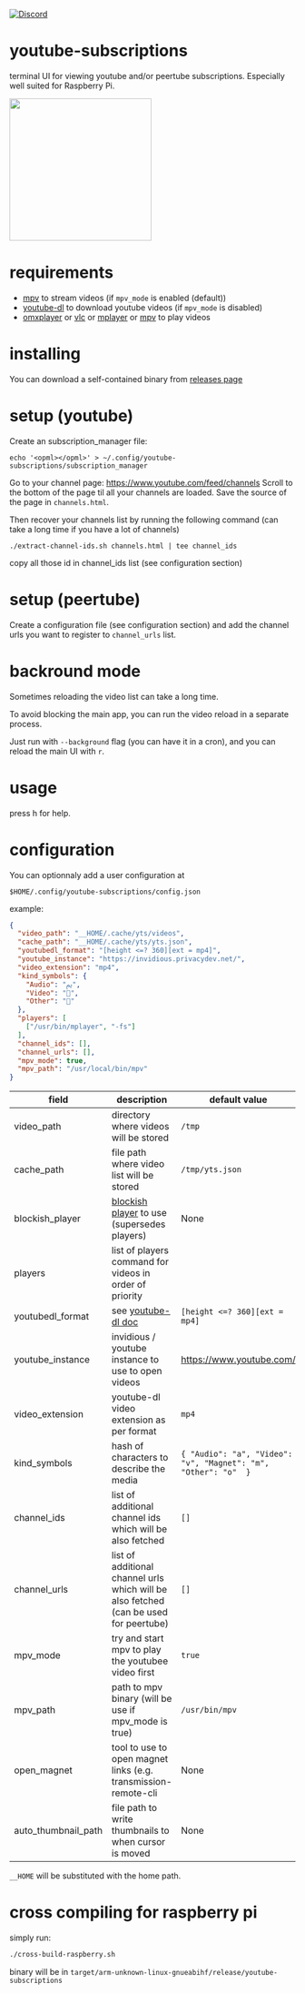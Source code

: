 [![Discord](https://img.shields.io/badge/discord--blue?logo=discord)](https://discord.gg/F684Y8rYwZ)

# youtube-subscriptions

terminal UI for viewing youtube and/or peertube subscriptions.
Especially well suited for Raspberry Pi.

<a href=https://youtu.be/WVZpqXBmB3U>
<img width=250 src="https://asciinema.org/a/6pXhdC6yCrAU7LrtpeUMPhMA0.svg"/>
</a>

# requirements

- [mpv](http://mpv.io) to stream videos (if `mpv_mode` is enabled (default))
- [youtube-dl](https://ytdl-org.github.io/youtube-dl/index.html) to download youtube videos (if `mpv_mode` is disabled)
- [omxplayer](https://www.raspberrypi.org/documentation/raspbian/applications/omxplayer.md) or [vlc](https://www.videolan.org) or [mplayer](http://www.mplayerhq.hu) or [mpv](http://mpv.io) to play videos

# installing

You can download a self-contained binary from [releases page](https://github.com/yazgoo/youtube-subscriptions/releases)

# setup (youtube)

Create an subscription_manager file:

```
echo '<opml></opml>' > ~/.config/youtube-subscriptions/subscription_manager
```

Go to your channel page: https://www.youtube.com/feed/channels
Scroll to the bottom of the page til all your channels are loaded.
Save the source of the page in `channels.html`.

Then recover your channels list by running the following command (can take a long time if you have a lot of channels) 

```
./extract-channel-ids.sh channels.html | tee channel_ids
```

copy all those id in channel_ids list (see configuration section)

# setup (peertube)

Create a configuration file (see configuration section)
and add the channel urls you want to register to `channel_urls` list.

# backround mode

Sometimes reloading the video list can take a long time.

To avoid blocking the main app, you can run the video reload in a separate process.

Just run with `--background` flag (you can have it in a cron), and you can reload the main UI with `r`.

# usage

press h for help.

# configuration

You can optionnaly add a user configuration at

`$HOME/.config/youtube-subscriptions/config.json`

example:

```json
{
  "video_path": "__HOME/.cache/yts/videos",
  "cache_path": "__HOME/.cache/yts/yts.json",
  "youtubedl_format": "[height <=? 360][ext = mp4]",
  "youtube_instance": "https://invidious.privacydev.net/",
  "video_extension": "mp4",
  "kind_symbols": {
    "Audio": "ﱘ",
    "Video": "",
    "Other": ""
  },
  "players": [
    ["/usr/bin/mplayer", "-fs"]
  ],
  "channel_ids": [],
  "channel_urls": [],
  "mpv_mode": true,
  "mpv_path": "/usr/local/bin/mpv"
}

```

| field               | description                                                                                         | default value
| ------              | -----------                                                                                         | -------------
| video_path          | directory where videos will be stored                                                               | `/tmp`
| cache_path          | file path where video list will be stored                                                           | `/tmp/yts.json`
| blockish_player     | [blockish player](https://github.com/yazgoo/blockish-player) to use (supersedes players)            | None
| players             | list of players command for videos in order of priority                                             |
| youtubedl_format    | see [youtube-dl doc](https://github.com/ytdl-org/youtube-dl/blob/master/README.md#format-selection) | `[height <=? 360][ext = mp4]`
| youtube_instance    | invidious / youtube instance to use to open videos                                                  | https://www.youtube.com/   |
| video_extension     | youtube-dl video extension as per format                                                            | `mp4`
| kind_symbols        | hash of characters to describe the media                                                            | `{ "Audio": "a", "Video": "v", "Magnet": "m", "Other": "o"  }`
| channel_ids         | list of additional channel ids which will be also fetched                                           | `[]`
| channel_urls        | list of additional channel urls which will be also fetched (can be used for peertube)               | `[]`
| mpv_mode            | try and start mpv to play the youtubee video first                                                  | `true`
| mpv_path            | path to mpv binary (will be use if mpv_mode is true)                                                | `/usr/bin/mpv`
| open_magnet         | tool to use to open magnet links (e.g. transmission-remote-cli                                      | None
| auto_thumbnail_path | file path to write thumbnails to when cursor is moved                                               | None

`__HOME` will be substituted with the home path.

# cross compiling for raspberry pi

simply run:

```sh
./cross-build-raspberry.sh
```

binary will be in `target/arm-unknown-linux-gnueabihf/release/youtube-subscriptions`

